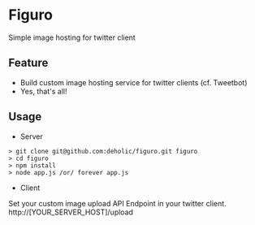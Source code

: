 # Figuro

Simple image hosting for twitter client

## Feature

- Build custom image hosting service for twitter clients (cf. Tweetbot)
- Yes, that's all!

## Usage

- Server

```
> git clone git@github.com:deholic/figuro.git figuro
> cd figuro
> npm install
> node app.js /or/ forever app.js
```

- Client

Set your custom image upload API Endpoint in your twitter client.
http://[YOUR_SERVER_HOST]/upload
